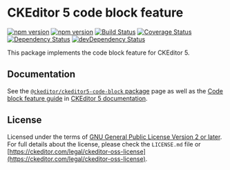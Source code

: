 CKEditor 5 code block feature
========================================

[![npm version](https://badge.fury.io/js/%40ckeditor%2Fckeditor5-code-block.svg)](https://www.npmjs.com/package/@ckeditor/ckeditor5-code-block)
[![npm version](https://badge.fury.io/js/%40ckeditor%2Fckeditor5-code-block.svg)](https://www.npmjs.com/package/@ckeditor/ckeditor5-code-block)
[![Build Status](https://travis-ci.org/ckeditor/ckeditor5-code-block.svg?branch=master)](https://travis-ci.org/ckeditor/ckeditor5-code-block)
[![Coverage Status](https://coveralls.io/repos/github/ckeditor/ckeditor5-code-block/badge.svg?branch=master)](https://coveralls.io/github/ckeditor/ckeditor5-code-block?branch=master)
<br>
[![Dependency Status](https://david-dm.org/ckeditor/ckeditor5-code-block/status.svg)](https://david-dm.org/ckeditor/ckeditor5-code-block)
[![devDependency Status](https://david-dm.org/ckeditor/ckeditor5-code-block/dev-status.svg)](https://david-dm.org/ckeditor/ckeditor5-code-block?type=dev)

This package implements the code block feature for CKEditor 5.

## Documentation

See the [`@ckeditor/ckeditor5-code-block` package](https://ckeditor.com/docs/ckeditor5/latest/api/code-block.html) page as well as the [Code block feature guide](https://ckeditor.com/docs/ckeditor5/latest/features/code-blocks.html) in [CKEditor 5 documentation](https://ckeditor.com/docs/ckeditor5/latest/).

## License

Licensed under the terms of [GNU General Public License Version 2 or later](http://www.gnu.org/licenses/gpl.html). For full details about the license, please check the `LICENSE.md` file or [https://ckeditor.com/legal/ckeditor-oss-license](https://ckeditor.com/legal/ckeditor-oss-license).
